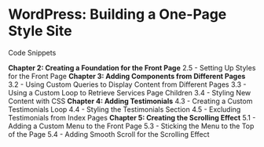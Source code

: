 # WordPress: Building a One-Page Style Site

Code Snippets

**Chapter 2: Creating a Foundation for the Front Page**
  2.5 - Setting Up Styles for the Front Page
**Chapter 3: Adding Components from Different Pages**
  3.2 - Using Custom Queries to Display Content from Different Pages
  3.3 - Using a Custom Loop to Retrieve Services Page Children
  3.4 - Styling New Content with CSS
**Chapter 4: Adding Testimonials**
  4.3 - Creating a Custom Testimonials Loop
  4.4 - Styling the Testimonials Section
  4.5 - Excluding Testimonials from Index Pages
**Chapter 5: Creating the Scrolling Effect**
  5.1 - Adding a Custom Menu to the Front Page
  5.3 - Sticking the Menu to the Top of the Page
  5.4 - Adding Smooth Scroll for the Scrolling Effect


